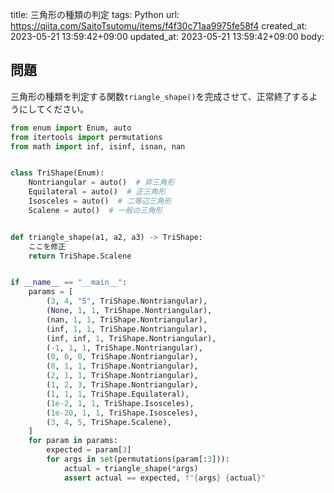 title: 三角形の種類の判定
tags: Python
url: https://qiita.com/SaitoTsutomu/items/f4f30c71aa9975fe58f4
created_at: 2023-05-21 13:59:42+09:00
updated_at: 2023-05-21 13:59:42+09:00
body:

## 問題

三角形の種類を判定する関数`triangle_shape()`を完成させて、正常終了するようにしてください。

```python
from enum import Enum, auto
from itertools import permutations
from math import inf, isinf, isnan, nan


class TriShape(Enum):
    Nontriangular = auto()  # 非三角形
    Equilateral = auto()  # 正三角形
    Isosceles = auto()  # 二等辺三角形
    Scalene = auto()  # 一般の三角形


def triangle_shape(a1, a2, a3) -> TriShape:
    ここを修正
    return TriShape.Scalene


if __name__ == "__main__":
    params = [
        (3, 4, "5", TriShape.Nontriangular),
        (None, 1, 1, TriShape.Nontriangular),
        (nan, 1, 1, TriShape.Nontriangular),
        (inf, 1, 1, TriShape.Nontriangular),
        (inf, inf, 1, TriShape.Nontriangular),
        (-1, 1, 1, TriShape.Nontriangular),
        (0, 0, 0, TriShape.Nontriangular),
        (0, 1, 1, TriShape.Nontriangular),
        (2, 1, 1, TriShape.Nontriangular),
        (1, 2, 3, TriShape.Nontriangular),
        (1, 1, 1, TriShape.Equilateral),
        (1e-2, 1, 1, TriShape.Isosceles),
        (1e-20, 1, 1, TriShape.Isosceles),
        (3, 4, 5, TriShape.Scalene),
    ]
    for param in params:
        expected = param[3]
        for args in set(permutations(param[:3])):
            actual = triangle_shape(*args)
            assert actual == expected, f"{args} {actual}"
```


